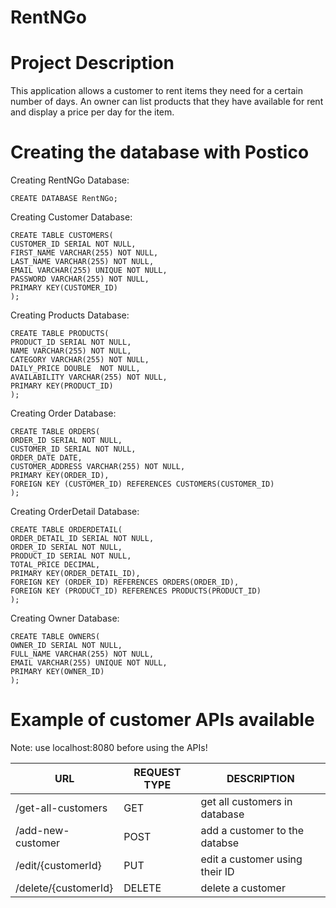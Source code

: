 # RentNGo
# Project Description
This application allows a customer to rent items they need for a certain number of days. An owner can list products that they have available for rent and display a price per day for the item. 

# Creating the database with Postico
Creating RentNGo Database: 
```
CREATE DATABASE RentNGo;
```
Creating Customer Database:
```
CREATE TABLE CUSTOMERS(
CUSTOMER_ID SERIAL NOT NULL,
FIRST_NAME VARCHAR(255) NOT NULL,
LAST_NAME VARCHAR(255) NOT NULL,
EMAIL VARCHAR(255) UNIQUE NOT NULL,
PASSWORD VARCHAR(255) NOT NULL,
PRIMARY KEY(CUSTOMER_ID)
);
```

Creating Products Database:
```
CREATE TABLE PRODUCTS(
PRODUCT_ID SERIAL NOT NULL,
NAME VARCHAR(255) NOT NULL,
CATEGORY VARCHAR(255) NOT NULL,
DAILY_PRICE DOUBLE  NOT NULL,
AVAILABILITY VARCHAR(255) NOT NULL,
PRIMARY KEY(PRODUCT_ID)
);
```

Creating Order Database:
```
CREATE TABLE ORDERS(
ORDER_ID SERIAL NOT NULL,
CUSTOMER_ID SERIAL NOT NULL,
ORDER_DATE DATE,
CUSTOMER_ADDRESS VARCHAR(255) NOT NULL,
PRIMARY KEY(ORDER_ID),
FOREIGN KEY (CUSTOMER_ID) REFERENCES CUSTOMERS(CUSTOMER_ID)
);
```

Creating OrderDetail Database:
```
CREATE TABLE ORDERDETAIL(
ORDER_DETAIL_ID SERIAL NOT NULL,
ORDER_ID SERIAL NOT NULL,
PRODUCT_ID SERIAL NOT NULL,
TOTAL_PRICE DECIMAL,
PRIMARY KEY(ORDER_DETAIL_ID),
FOREIGN KEY (ORDER_ID) REFERENCES ORDERS(ORDER_ID),
FOREIGN KEY (PRODUCT_ID) REFERENCES PRODUCTS(PRODUCT_ID)
);
```

Creating Owner Database:
```
CREATE TABLE OWNERS(
OWNER_ID SERIAL NOT NULL,
FULL_NAME VARCHAR(255) NOT NULL,
EMAIL VARCHAR(255) UNIQUE NOT NULL,
PRIMARY KEY(OWNER_ID)
);
```

# Example of customer APIs available 
Note: use localhost:8080 before using the APIs!

|URL              |REQUEST TYPE|DESCRIPTION|
|-----------------|------------|-----------|
|/get-all-customers|    GET    |get all customers in database|
|/add-new-customer |    POST   |add a customer to the databse|
|/edit/{customerId}|    PUT    |edit a customer using their ID|
|/delete/{customerId}| DELETE  |delete a customer|

